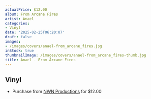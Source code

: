 ```yaml
---
actualPrice: $12.00
album: From Arcane Fires
artist: Anael
categories:
- Vinyl
date: '2025-02-25T06:20:07'
draft: false
images:
- /images/covers/anael-from_arcane_fires.jpg
inStock: true
thumbnailImage: /images/covers/anael-from_arcane_fires-thumb.jpg
title: Anael - From Arcane Fires
---
```


## Vinyl
* Purchase from [NWN Productions](http://shop.nwnprod.com/index.php?route=product/product&path=75&product_id=60234&sort=pd.name&order=ASC) for $12.00
